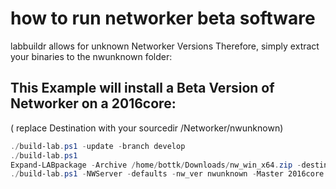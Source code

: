 # how to run networker beta software 

labbuildr allows for unknown Networker Versions
Therefore, simply extract your binaries to the nwunknown folder:
## This Example will install a Beta Version of Networker on a 2016core:
( replace Destination with your sourcedir /Networker/nwunknown)

```Powershell
./build-lab.ps1 -update -branch develop
./build-lab.ps1
Expand-LABpackage -Archive /home/bottk/Downloads/nw_win_x64.zip -destination /home/bottk/Sources.labbuildr/Networker/nwunknown/
./build-lab.ps1 -NWServer -defaults -nw_ver nwunknown -Master 2016core  
```
